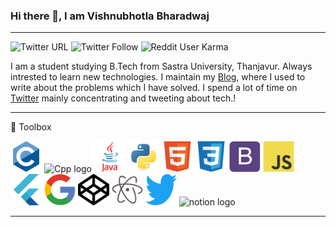 ### Hi there 👋, I am Vishnubhotla Bharadwaj

---

![Twitter URL](https://img.shields.io/twitter/url?style=social&url=https%3A%2F%2Ftwitter.com%2FBharadwaj6262)
![Twitter Follow](https://img.shields.io/twitter/follow/Bharadwaj6262?label=people%20follow%20me%20on%20Twitter&style=social)
![Reddit User Karma](https://img.shields.io/reddit/user-karma/combined/Big_Limit_379?style=social)

I am a student studying B.Tech from Sastra University, Thanjavur. Always intrested to learn new technologies. I maintain my [Blog](https://bharadwaj.hashnode.dev/), where I used to write about the problems which I have solved. I spend a lot of time on [Twitter](https://twitter.com/Bharadwaj6262) mainly concentrating and tweeting about tech.!

---

🧰 Toolbox

<img src="https://github.com/devicons/devicon/blob/master/icons/c/c-original.svg" alt="C logo" width="50" height="50"/> <img src="https://cdn.worldvectorlogo.com/logos/c.svg" alt="Cpp logo" width="50" height="50"/> <img src="https://github.com/devicons/devicon/blob/master/icons/java/java-original-wordmark.svg" alt="Java logo" width="50" height="50"/> <img src="https://github.com/devicons/devicon/blob/master/icons/python/python-original.svg" alt="Python logo" width="50" height="50"/> <img src="https://github.com/devicons/devicon/blob/master/icons/html5/html5-original.svg" alt="html logo" width="50" height="50"/> <img src="https://github.com/devicons/devicon/blob/master/icons/css3/css3-original.svg" alt="Css logo" width="50" height="50"/> <img src="https://github.com/devicons/devicon/blob/master/icons/bootstrap/bootstrap-plain.svg" alt="bootstrap logo" width="50" height="50"/> <img src="https://github.com/devicons/devicon/blob/master/icons/javascript/javascript-original.svg" alt="javascript logo" width="50" height="50"/> <img src="https://github.com/devicons/devicon/blob/master/icons/flutter/flutter-original.svg" alt="flutter logo" width="50" height="50"/> <img src="https://github.com/devicons/devicon/blob/master/icons/google/google-original.svg" alt="google logo" width="50" height="50"/> <img src="https://github.com/devicons/devicon/blob/master/icons/codepen/codepen-plain.svg" alt="Codepen logo" width="50" height="50"/> <img src="https://github.com/devicons/devicon/blob/master/icons/atom/atom-original.svg" alt="atom logo" width="50" height="50"/> <img src="https://github.com/devicons/devicon/blob/master/icons/twitter/twitter-original.svg" alt="twitter logo" width="50" height="50"/> <img src="https://cdn.worldvectorlogo.com/logos/notion-2.svg" alt="notion logo" width="50" height="50"/>

---

<!--
**VishnubhotlaBharadwaj/VishnubhotlaBharadwaj** is a ✨ _special_ ✨ repository because its `README.md` (this file) appears on your GitHub profile.

Here are some ideas to get you started:

- 🔭 I’m currently working on ...
- 🌱 I’m currently learning ...
- 👯 I’m looking to collaborate on ...
- 🤔 I’m looking for help with ...
- 💬 Ask me about ...
- 📫 How to reach me: ...
- 😄 Pronouns: ...
- ⚡ Fun fact: ...
-->
